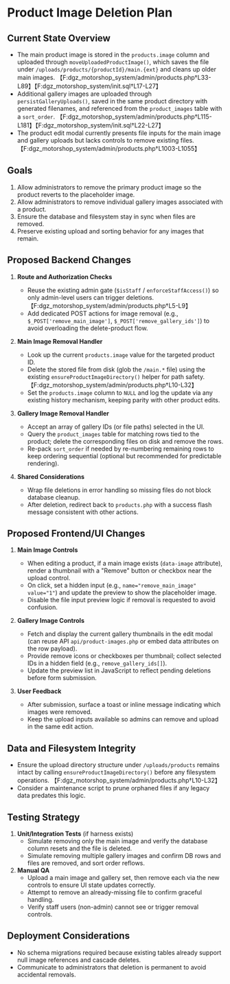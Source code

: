 # Product Image Deletion Plan

## Current State Overview
- The main product image is stored in the `products.image` column and uploaded through `moveUploadedProductImage()`, which saves the file under `/uploads/products/{productId}/main.{ext}` and cleans up older main images. 【F:dgz_motorshop_system/admin/products.php†L33-L89】【F:dgz_motorshop_system/init.sql†L17-L27】
- Additional gallery images are uploaded through `persistGalleryUploads()`, saved in the same product directory with generated filenames, and referenced from the `product_images` table with a `sort_order`. 【F:dgz_motorshop_system/admin/products.php†L115-L181】【F:dgz_motorshop_system/init.sql†L22-L27】
- The product edit modal currently presents file inputs for the main image and gallery uploads but lacks controls to remove existing files. 【F:dgz_motorshop_system/admin/products.php†L1003-L1055】

## Goals
1. Allow administrators to remove the primary product image so the product reverts to the placeholder image.
2. Allow administrators to remove individual gallery images associated with a product.
3. Ensure the database and filesystem stay in sync when files are removed.
4. Preserve existing upload and sorting behavior for any images that remain.

## Proposed Backend Changes
1. **Route and Authorization Checks**
   - Reuse the existing admin gate (`$isStaff` / `enforceStaffAccess()`) so only admin-level users can trigger deletions. 【F:dgz_motorshop_system/admin/products.php†L5-L9】
   - Add dedicated POST actions for image removal (e.g., `$_POST['remove_main_image']`, `$_POST['remove_gallery_ids']`) to avoid overloading the delete-product flow.

2. **Main Image Removal Handler**
   - Look up the current `products.image` value for the targeted product ID.
   - Delete the stored file from disk (glob the `/main.*` file) using the existing `ensureProductImageDirectory()` helper for path safety. 【F:dgz_motorshop_system/admin/products.php†L10-L32】
   - Set the `products.image` column to `NULL` and log the update via any existing history mechanism, keeping parity with other product edits.

3. **Gallery Image Removal Handler**
   - Accept an array of gallery IDs (or file paths) selected in the UI.
   - Query the `product_images` table for matching rows tied to the product; delete the corresponding files on disk and remove the rows.
   - Re-pack `sort_order` if needed by re-numbering remaining rows to keep ordering sequential (optional but recommended for predictable rendering).

4. **Shared Considerations**
   - Wrap file deletions in error handling so missing files do not block database cleanup.
   - After deletion, redirect back to `products.php` with a success flash message consistent with other actions.

## Proposed Frontend/UI Changes
1. **Main Image Controls**
   - When editing a product, if a main image exists (`data-image` attribute), render a thumbnail with a "Remove" button or checkbox near the upload control.
   - On click, set a hidden input (e.g., `name="remove_main_image" value="1"`) and update the preview to show the placeholder image.
   - Disable the file input preview logic if removal is requested to avoid confusion.

2. **Gallery Image Controls**
   - Fetch and display the current gallery thumbnails in the edit modal (can reuse API `api/product-images.php` or embed data attributes on the row payload).
   - Provide remove icons or checkboxes per thumbnail; collect selected IDs in a hidden field (e.g., `remove_gallery_ids[]`).
   - Update the preview list in JavaScript to reflect pending deletions before form submission.

3. **User Feedback**
   - After submission, surface a toast or inline message indicating which images were removed.
   - Keep the upload inputs available so admins can remove and upload in the same edit action.

## Data and Filesystem Integrity
- Ensure the upload directory structure under `/uploads/products` remains intact by calling `ensureProductImageDirectory()` before any filesystem operations. 【F:dgz_motorshop_system/admin/products.php†L10-L32】
- Consider a maintenance script to prune orphaned files if any legacy data predates this logic.

## Testing Strategy
1. **Unit/Integration Tests** (if harness exists)
   - Simulate removing only the main image and verify the database column resets and the file is deleted.
   - Simulate removing multiple gallery images and confirm DB rows and files are removed, and sort order reflows.
2. **Manual QA**
   - Upload a main image and gallery set, then remove each via the new controls to ensure UI state updates correctly.
   - Attempt to remove an already-missing file to confirm graceful handling.
   - Verify staff users (non-admin) cannot see or trigger removal controls.

## Deployment Considerations
- No schema migrations required because existing tables already support null image references and cascade deletes.
- Communicate to administrators that deletion is permanent to avoid accidental removals.
